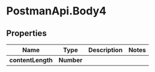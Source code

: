 # PostmanApi.Body4

## Properties

Name | Type | Description | Notes
------------ | ------------- | ------------- | -------------
**contentLength** | **Number** |  | 



